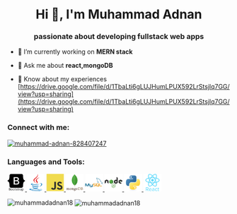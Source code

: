 <h1 align="center">Hi 👋, I'm Muhammad Adnan</h1>
<h3 align="center">passionate about developing fullstack web apps</h3>


- 🔭 I’m currently working on **MERN stack**

- 💬 Ask me about **react,mongoDB**

- 📄 Know about my experiences [https://drive.google.com/file/d/1TbaLti6gLUJHumLPUX592LrStsjlq7GG/view?usp=sharing](https://drive.google.com/file/d/1TbaLti6gLUJHumLPUX592LrStsjlq7GG/view?usp=sharing)

<h3 align="left">Connect with me:</h3>
<p align="left">
<a href="https://linkedin.com/in/muhammad-adnan-828407247" target="blank"><img align="center" src="https://raw.githubusercontent.com/rahuldkjain/github-profile-readme-generator/master/src/images/icons/Social/linked-in-alt.svg" alt="muhammad-adnan-828407247" height="30" width="40" /></a>
</p>

<h3 align="left">Languages and Tools:</h3>
<p align="left"> <a href="https://getbootstrap.com" target="_blank" rel="noreferrer"> <img src="https://raw.githubusercontent.com/devicons/devicon/master/icons/bootstrap/bootstrap-plain-wordmark.svg" alt="bootstrap" width="40" height="40"/> </a> <a href="https://www.java.com" target="_blank" rel="noreferrer"> <img src="https://raw.githubusercontent.com/devicons/devicon/master/icons/java/java-original.svg" alt="java" width="40" height="40"/> </a> <a href="https://developer.mozilla.org/en-US/docs/Web/JavaScript" target="_blank" rel="noreferrer"> <img src="https://raw.githubusercontent.com/devicons/devicon/master/icons/javascript/javascript-original.svg" alt="javascript" width="40" height="40"/> </a> <a href="https://www.mongodb.com/" target="_blank" rel="noreferrer"> <img src="https://raw.githubusercontent.com/devicons/devicon/master/icons/mongodb/mongodb-original-wordmark.svg" alt="mongodb" width="40" height="40"/> </a> <a href="https://www.mysql.com/" target="_blank" rel="noreferrer"> <img src="https://raw.githubusercontent.com/devicons/devicon/master/icons/mysql/mysql-original-wordmark.svg" alt="mysql" width="40" height="40"/> </a> <a href="https://nodejs.org" target="_blank" rel="noreferrer"> <img src="https://raw.githubusercontent.com/devicons/devicon/master/icons/nodejs/nodejs-original-wordmark.svg" alt="nodejs" width="40" height="40"/> </a> <a href="https://www.python.org" target="_blank" rel="noreferrer"> <img src="https://raw.githubusercontent.com/devicons/devicon/master/icons/python/python-original.svg" alt="python" width="40" height="40"/> </a> <a href="https://reactjs.org/" target="_blank" rel="noreferrer"> <img src="https://raw.githubusercontent.com/devicons/devicon/master/icons/react/react-original-wordmark.svg" alt="react" width="40" height="40"/> </a> </p>

<p><img align="left" src="https://github-readme-stats.vercel.app/api/top-langs?username=muhammadadnan18&show_icons=true&locale=en&layout=compact" alt="muhammadadnan18" /></p>

<p>&nbsp;<img align="center" src="https://github-readme-stats.vercel.app/api?username=muhammadadnan18&show_icons=true&locale=en" alt="muhammadadnan18" /></p>
